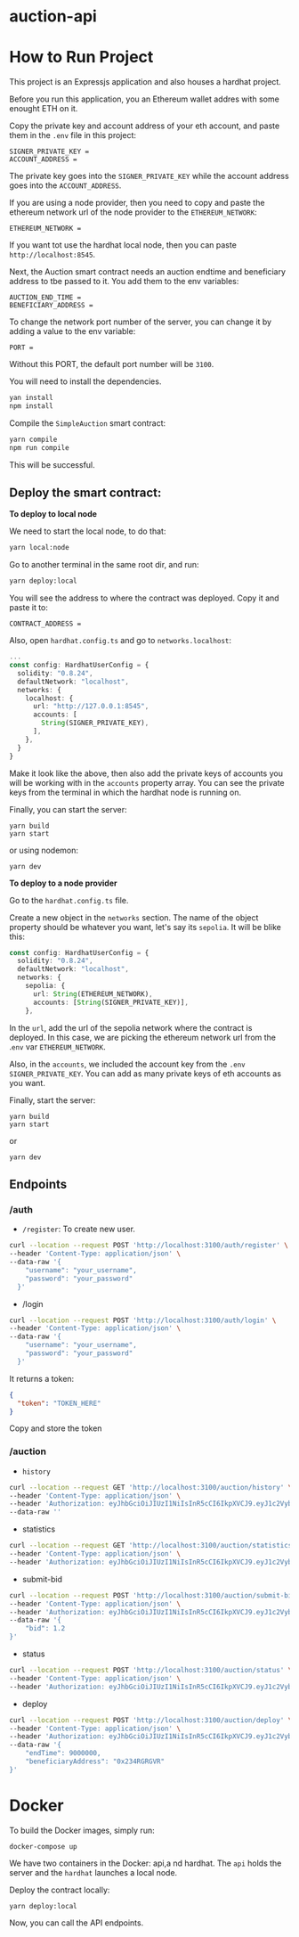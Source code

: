 # auction-api

# How to Run Project

This project is an Expressjs application and also houses a hardhat project.

Before you run this application, you an Ethereum wallet addres with some enought ETH on it.

Copy the private key and account address of your eth account, and paste them in the `.env` file in this project:

```
SIGNER_PRIVATE_KEY =
ACCOUNT_ADDRESS =
```

The private key goes into the `SIGNER_PRIVATE_KEY` while the account address goes into the `ACCOUNT_ADDRESS`.

If you are using a node provider, then you need to copy and paste the ethereum network url of the node provider to the `ETHEREUM_NETWORK`:

```
ETHEREUM_NETWORK =
```

If you want tot use the hardhat local node, then you can paste `http://localhost:8545`.

Next, the Auction smart contract needs an auction endtime and beneficiary address to tbe passed to it. You add them to the env variables:

```
AUCTION_END_TIME =
BENEFICIARY_ADDRESS =
```

To change the network port number of the server, you can change it by adding a value to the env variable:

```
PORT =
```

Without this PORT, the default port number will be `3100`.

You will need to install the dependencies.

```sh
yan install
npm install
```

Compile the `SimpleAuction` smart contract:

```sh
yarn compile
npm run compile
```

This will be successful.

## Deploy the smart contract:

**To deploy to local node**

We need to start the local node, to do that:

```sh
yarn local:node
```

Go to another terminal in the same root dir, and run:

```sh
yarn deploy:local
```

You will see the address to where the contract was deployed. Copy it and paste it to:

```
CONTRACT_ADDRESS =
```

Also, open `hardhat.config.ts` and go to `networks.localhost`:

```ts
...
const config: HardhatUserConfig = {
  solidity: "0.8.24",
  defaultNetwork: "localhost",
  networks: {
    localhost: {
      url: "http://127.0.0.1:8545",
      accounts: [
        String(SIGNER_PRIVATE_KEY),
      ],
    },
  }
}
```

Make it look like the above, then also add the private keys of accounts you will be working with in the `accounts` property array. You can see the private keys from the terminal in which the hardhat node is running on.

Finally, you can start the server:

```
yarn build
yarn start
```

or using nodemon:

```
yarn dev
```

**To deploy to a node provider**

Go to the `hardhat.config.ts` file.

Create a new object in the `networks` section. The name of the object property should be whatever you want, let's say its `sepolia`. It will be blike this:

```ts
const config: HardhatUserConfig = {
  solidity: "0.8.24",
  defaultNetwork: "localhost",
  networks: {
    sepolia: {
      url: String(ETHEREUM_NETWORK),
      accounts: [String(SIGNER_PRIVATE_KEY)],
    },
```

In the `url`, add the url of the sepolia network where the contract is deployed. In this case, we are picking the ethereum network url from the .`env` var `ETHEREUM_NETWORK`.

Also, in the `accounts`, we included the account key from the `.env` `SIGNER_PRIVATE_KEY`. You can add as many private keys of eth accounts as you want.

Finally, start the server:

```
yarn build
yarn start
```

or

```
yarn dev
```

## Endpoints

### /auth

- `/register`: To create new user.

```sh
curl --location --request POST 'http://localhost:3100/auth/register' \
--header 'Content-Type: application/json' \
--data-raw '{
    "username": "your_username",
    "password": "your_password"
  }'
```

- /login

```sh
curl --location --request POST 'http://localhost:3100/auth/login' \
--header 'Content-Type: application/json' \
--data-raw '{
    "username": "your_username",
    "password": "your_password"
  }'
```

It returns a token:

```json
{
  "token": "TOKEN_HERE"
}
```

Copy and store the token

### /auction

- `history`

```sh
curl --location --request GET 'http://localhost:3100/auction/history' \
--header 'Content-Type: application/json' \
--header 'Authorization: eyJhbGciOiJIUzI1NiIsInR5cCI6IkpXVCJ9.eyJ1c2VybmFtZSI6InlvdXJfdXNlcm5hbWUiLCJwYXNzd29yZCI6InlvdXJfcGFzc3dvcmQiLCJpYXQiOjE3MTA3NTU5NTEsImV4cCI6MTcxMDc1OTU1MX0.KxnvwG42RQSqTFq0qLVm4ub17jO_IeiyNJR10Z1L6fE' \
--data-raw ''
```

- statistics

```sh
curl --location --request GET 'http://localhost:3100/auction/statistics' \
--header 'Content-Type: application/json' \
--header 'Authorization: eyJhbGciOiJIUzI1NiIsInR5cCI6IkpXVCJ9.eyJ1c2VybmFtZSI6InlvdXJfdXNlcm5hbWUiLCJwYXNzd29yZCI6InlvdXJfcGFzc3dvcmQiLCJpYXQiOjE3MTEwOTA3NTksImV4cCI6MTcxMTA5NDM1OX0.fiY8NbQeUJ_vGkFVrZcg0czbdQxl-ymn-sSysQJSwEM'
```

- submit-bid

```sh
curl --location --request POST 'http://localhost:3100/auction/submit-bid' \
--header 'Content-Type: application/json' \
--header 'Authorization: eyJhbGciOiJIUzI1NiIsInR5cCI6IkpXVCJ9.eyJ1c2VybmFtZSI6InlvdXJfdXNlcm5hbWUiLCJwYXNzd29yZCI6InlvdXJfcGFzc3dvcmQiLCJpYXQiOjE3MTA3NTU5NTEsImV4cCI6MTcxMDc1OTU1MX0.KxnvwG42RQSqTFq0qLVm4ub17jO_IeiyNJR10Z1L6fE' \
--data-raw '{
    "bid": 1.2
}'
```

- status

```sh
curl --location --request POST 'http://localhost:3100/auction/status' \
--header 'Content-Type: application/json' \
--header 'Authorization: eyJhbGciOiJIUzI1NiIsInR5cCI6IkpXVCJ9.eyJ1c2VybmFtZSI6InlvdXJfdXNlcm5hbWUiLCJwYXNzd29yZCI6InlvdXJfcGFzc3dvcmQiLCJpYXQiOjE3MTA5NzQzNTgsImV4cCI6MTcxMDk3Nzk1OH0.pLNeECeud8R0XiCyqjbRlSQ96IYhU5lX2fn_kKE9hR4' \
```

- deploy

```sh
curl --location --request POST 'http://localhost:3100/auction/deploy' \
--header 'Content-Type: application/json' \
--header 'Authorization: eyJhbGciOiJIUzI1NiIsInR5cCI6IkpXVCJ9.eyJ1c2VybmFtZSI6InlvdXJfdXNlcm5hbWUiLCJwYXNzd29yZCI6InlvdXJfcGFzc3dvcmQiLCJpYXQiOjE3MTA3NTU5NTEsImV4cCI6MTcxMDc1OTU1MX0.KxnvwG42RQSqTFq0qLVm4ub17jO_IeiyNJR10Z1L6fE' \
--data-raw '{
    "endTime": 9000000,
    "beneficiaryAddress": "0x234RGRGVR"
}'
```

# Docker

To build the Docker images, simply run:

```
docker-compose up
```

We have two containers in the Docker: api,a nd hardhat. The `api` holds the server and the `hardhat` launches a local node.

Deploy the contract locally:

```
yarn deploy:local
```

Now, you can call the API endpoints.

